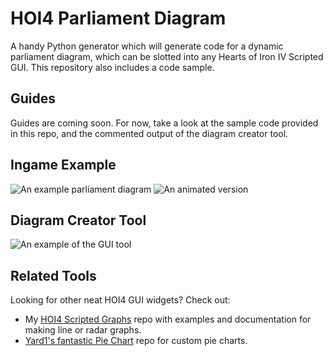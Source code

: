 # HOI4 Parliament Diagram

A handy Python generator which will generate code for a dynamic parliament diagram, which can be slotted into any Hearts of Iron IV Scripted GUI. This repository also includes a code sample.

## Guides
Guides are coming soon. For now, take a look at the sample code provided in this repo, and the commented output of the diagram creator tool.

## Ingame Example
![An example parliament diagram](https://i.imgur.com/8dginEz.png) ![An animated version](https://i.imgur.com/istu01c.gif)

## Diagram Creator Tool
![An example of the GUI tool](https://i.imgur.com/CeGxgJh.gif)

## Related Tools
Looking for other neat HOI4 GUI widgets? Check out:
- My [HOI4 Scripted Graphs](https://github.com/Flaxbeard/hoi4-scripted-graphs) repo with examples and documentation for making line or radar graphs.
- [Yard1's fantastic Pie Chart](https://github.com/Yard1/HoI4-Scripted-GUI-Pie-Chart) repo for custom pie charts.
